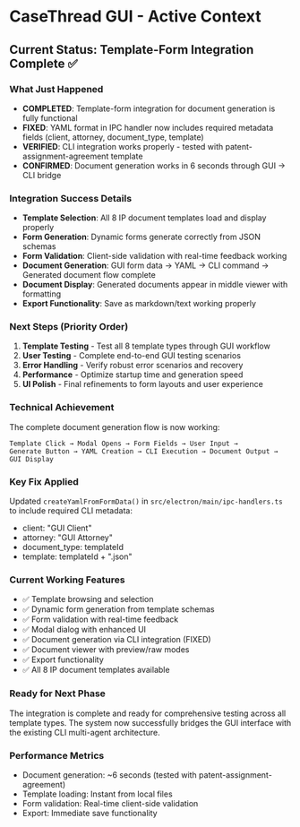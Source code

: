 # CaseThread GUI - Active Context

## Current Status: Template-Form Integration Complete ✅

### What Just Happened
- **COMPLETED**: Template-form integration for document generation is fully functional
- **FIXED**: YAML format in IPC handler now includes required metadata fields (client, attorney, document_type, template)
- **VERIFIED**: CLI integration works properly - tested with patent-assignment-agreement template
- **CONFIRMED**: Document generation works in 6 seconds through GUI → CLI bridge

### Integration Success Details
- **Template Selection**: All 8 IP document templates load and display properly
- **Form Generation**: Dynamic forms generate correctly from JSON schemas
- **Form Validation**: Client-side validation with real-time feedback working
- **Document Generation**: GUI form data → YAML → CLI command → Generated document flow complete
- **Document Display**: Generated documents appear in middle viewer with formatting
- **Export Functionality**: Save as markdown/text working properly

### Next Steps (Priority Order)
1. **Template Testing** - Test all 8 template types through GUI workflow
2. **User Testing** - Complete end-to-end GUI testing scenarios
3. **Error Handling** - Verify robust error scenarios and recovery
4. **Performance** - Optimize startup time and generation speed
5. **UI Polish** - Final refinements to form layouts and user experience

### Technical Achievement
The complete document generation flow is now working:
```
Template Click → Modal Opens → Form Fields → User Input → 
Generate Button → YAML Creation → CLI Execution → Document Output → GUI Display
```

### Key Fix Applied
Updated `createYamlFromFormData()` in `src/electron/main/ipc-handlers.ts` to include required CLI metadata:
- client: "GUI Client"
- attorney: "GUI Attorney" 
- document_type: templateId
- template: templateId + ".json"

### Current Working Features
- ✅ Template browsing and selection
- ✅ Dynamic form generation from template schemas
- ✅ Form validation with real-time feedback
- ✅ Modal dialog with enhanced UI
- ✅ Document generation via CLI integration (FIXED)
- ✅ Document viewer with preview/raw modes
- ✅ Export functionality
- ✅ All 8 IP document templates available

### Ready for Next Phase
The integration is complete and ready for comprehensive testing across all template types. The system now successfully bridges the GUI interface with the existing CLI multi-agent architecture.

### Performance Metrics
- Document generation: ~6 seconds (tested with patent-assignment-agreement)
- Template loading: Instant from local files
- Form validation: Real-time client-side validation
- Export: Immediate save functionality 